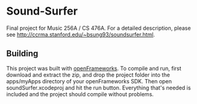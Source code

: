 # Sound-Surfer
Final project for Music 256A / CS 476A. For a detailed description, please see http://ccrma.stanford.edu/~bsung93/soundsurfer.html.

## Building
This project was built with [openFrameworks](http://openframeworks.cc/download/). To compile and run, first download and extract the zip, and drop the project folder into the apps/myApps directory of your openFrameworks SDK.
Then open soundSurfer.xcodeproj and hit the run button. Everything that's needed is included and the project should compile without problems.
